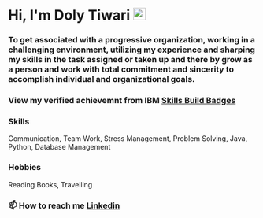 # Hi, I'm Doly Tiwari <img src="https://media.giphy.com/media/hvRJCLFzcasrR4ia7z/giphy.gif" width="25px">
### To get associated with a progressive organization, working in a challenging environment, utilizing my experience and sharping my skills in the task assigned or taken up and there by grow as a person and work with total commitment and sincerity to accomplish individual and organizational goals.
### View my verified achievemnt from IBM <a href="https://www.credly.com/users/doly-tiwari/" target="_blank">Skills Build Badges</a>
### Skills
Communication, Team Work, Stress Management, Problem Solving, Java, Python, Database Management
### Hobbies 
Reading Books, Travelling
### 📫 How to reach me <a href="https://www.linkedin.com/in/doly-tiwari-64b7b7207/" target="_blank">Linkedin</a>


<!---
Doly-Tiwari/Doly-Tiwari is a ✨ special ✨ repository because its `README.md` (this file) appears on your GitHub profile.
You can click the Preview link to take a look at your changes.
--->
